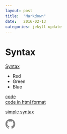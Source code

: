 ```yaml
---
layout: post
title:  "Markdown"
date:   2016-02-13 
categories: jekyll update
---
```

# Syntax
[Syntax](http://daringfireball.net/projects/markdown/syntax)


*   Red
*   Green
*   Blue

[code](/code_for_post/Panda.cpp)   
<a href="/code_for_post/Panda.cpp">code in html format</a>

[simple syntax](http://jingyan.baidu.com/article/9f7e7ec0510fcc6f29155460.html)

![svg](_includes/icon-github.svg)
